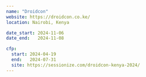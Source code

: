 ```yaml
---
name: "Droidcon"
website: https://droidcon.co.ke/
location: Nairobi, Kenya

date_start: 2024-11-06
date_end:   2024-11-08

cfp:
  start: 2024-04-19
  end:   2024-07-31
  site: https://sessionize.com/droidcon-kenya-2024/
---
```

